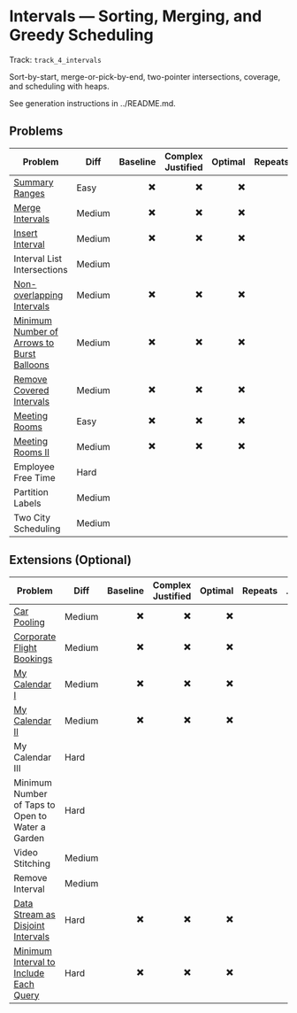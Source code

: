 # Intervals — Sorting, Merging, and Greedy Scheduling

Track: `track_4_intervals`

Sort-by-start, merge-or-pick-by-end, two-pointer intersections, coverage, and scheduling with heaps.

See generation instructions in ../README.md.

## Problems

| Problem | Diff | Baseline | Complex Justified | Optimal | Repeats | Min Time | Conf | Clarified |             Communicated | Stated | Edge Tests | Clean Impl | Mistakes |
|---|---|---:|---:|---:|---:|---:|---:|---:|---:|---:|---:|---:|---|
| [Summary Ranges](../problems/0228-summary-ranges/readme.md) | Easy | ✖️ | ✖️ | ✖️ |  | 0 |                 1 | ✖️ | ✖️ | ✖️ | ✖️ | ✖️ |                      |
| [Merge Intervals](../problems/0056-merge-intervals/readme.md) | Medium | ✖️ | ✖️ | ✖️ |  | 0 |                 1 | ✖️ | ✖️ | ✖️ | ✖️ | ✖️ |                      |
| [Insert Interval](../problems/0057-insert-interval/readme.md) | Medium | ✖️ | ✖️ | ✖️ |  | 0 |                 1 | ✖️ | ✖️ | ✖️ | ✖️ | ✖️ |                      |
| Interval List Intersections | Medium |  |  |  |  |  |                  |  |  |  |  |  |                      |
| [Non-overlapping Intervals](../problems/0435-non-overlapping-intervals/readme.md) | Medium | ✖️ | ✖️ | ✖️ |  | 0 |                 1 | ✖️ | ✖️ | ✖️ | ✖️ | ✖️ |                      |
| [Minimum Number of Arrows to Burst Balloons](../problems/0452-minimum-number-of-arrows-to-burst-balloons/readme.md) | Medium | ✖️ | ✖️ | ✖️ |  | 0 |                 1 | ✖️ | ✖️ | ✖️ | ✖️ | ✖️ |                      |
| [Remove Covered Intervals](../problems/1288-remove-covered-intervals/readme.md) | Medium | ✖️ | ✖️ | ✖️ |  | 0 |                 1 | ✖️ | ✖️ | ✖️ | ✖️ | ✖️ |                      |
| [Meeting Rooms](../problems/0252-meeting-rooms/readme.md) | Easy | ✖️ | ✖️ | ✖️ |  | 0 |                 1 | ✖️ | ✖️ | ✖️ | ✖️ | ✖️ |                      |
| [Meeting Rooms II](../problems/0253-meeting-rooms-ii/readme.md) | Medium | ✖️ | ✖️ | ✖️ |  | 0 |                 1 | ✖️ | ✖️ | ✖️ | ✖️ | ✖️ |                      |
| Employee Free Time | Hard |  |  |  |  |  |                  |  |  |  |  |  |                      |
| Partition Labels | Medium |  |  |  |  |  |                  |  |  |  |  |  |                      |
| Two City Scheduling | Medium |  |  |  |  |  |                  |  |  |  |  |  |                      |


## Extensions (Optional)

| Problem | Diff | Baseline | Complex Justified | Optimal | Repeats | Min Time | Conf | Clarified |             Communicated | Stated | Edge Tests | Clean Impl | Mistakes |
|---|---|---:|---:|---:|---:|---:|---:|---:|---:|---:|---:|---:|---|
| [Car Pooling](../problems/1094-car-pooling/readme.md) | Medium | ✖️ | ✖️ | ✖️ |  | 0 |                 1 | ✖️ | ✖️ | ✖️ | ✖️ | ✖️ |                      |
| [Corporate Flight Bookings](../problems/1109-corporate-flight-bookings/readme.md) | Medium | ✖️ | ✖️ | ✖️ |  | 0 |                 1 | ✖️ | ✖️ | ✖️ | ✖️ | ✖️ |                      |
| [My Calendar I](../problems/0729-my-calendar-i/readme.md) | Medium | ✖️ | ✖️ | ✖️ |  | 0 |                 1 | ✖️ | ✖️ | ✖️ | ✖️ | ✖️ |                      |
| [My Calendar II](../problems/0731-my-calendar-ii/readme.md) | Medium | ✖️ | ✖️ | ✖️ |  | 0 |                 1 | ✖️ | ✖️ | ✖️ | ✖️ | ✖️ |                      |
| My Calendar III | Hard |  |  |  |  |  |                  |  |  |  |  |  |                      |
| Minimum Number of Taps to Open to Water a Garden | Hard |  |  |  |  |  |                  |  |  |  |  |  |                      |
| Video Stitching | Medium |  |  |  |  |  |                  |  |  |  |  |  |                      |
| Remove Interval | Medium |  |  |  |  |  |                  |  |  |  |  |  |                      |
| [Data Stream as Disjoint Intervals](../problems/0352-data-stream-as-disjoint-intervals/readme.md) | Hard | ✖️ | ✖️ | ✖️ |  | 0 |                 1 | ✖️ | ✖️ | ✖️ | ✖️ | ✖️ |                      |
| [Minimum Interval to Include Each Query](../problems/1851-minimum-interval-to-include-each-query/readme.md) | Hard | ✖️ | ✖️ | ✖️ |  | 0 |                 1 | ✖️ | ✖️ | ✖️ | ✖️ | ✖️ |                      |
